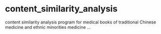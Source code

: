 # content_similarity_analysis
content similarity analysis program for medical books of traditional Chinese medicine and ethnic minorities medicine ...
